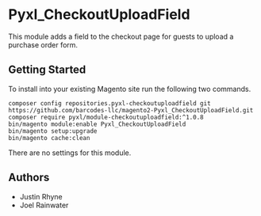 # Pyxl_CheckoutUploadField
This module adds a field to the checkout page for guests to upload a purchase order form.

## Getting Started
To install into your existing Magento site run the following two commands.

    composer config repositories.pyxl-checkoutuploadfield git https://github.com/barcodes-llc/magento2-Pyxl_CheckoutUploadField.git
    composer require pyxl/module-checkoutuploadfield:^1.0.8
    bin/magento module:enable Pyxl_CheckoutUploadField
    bin/magento setup:upgrade
    bin/magento cache:clean

There are no settings for this module.

## Authors
* Justin Rhyne
* Joel Rainwater
